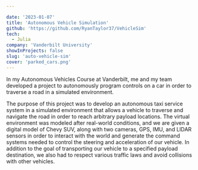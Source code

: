 ```yaml
---

date: '2023-01-07'
title: 'Autonomous Vehicle Simulation'
github: 'https://github.com/RyanTaylor37/VehicleSim'
tech:
  - Julia
company: 'Vanderbilt University'
showInProjects: false
slug: 'auto-vehicle-sim'
cover: 'parked_cars.png'
---
```


In my Autonomous Vehicles Course at Vanderbilt, me and my team developed a project to autonomously program controls on a car in order to traverse a road in a simulated environment.

The purpose of this project was to develop an autonomous taxi service system in a
simulated environment that allows a vehicle to traverse and navigate the road in order to reach
arbitrary payload locations. The virtual environment was modeled after real-world conditions, and
we are given a digital model of Chevy SUV, along with two cameras, GPS, IMU, and LIDAR
sensors in order to interact with the world and generate the command systems needed to control
the steering and acceleration of our vehicle. In addition to the goal of transporting our vehicle to
a specified payload destination, we also had to respect various traffic laws and avoid collisions
with other vehicles.
